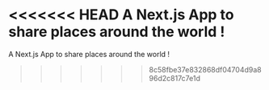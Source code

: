 <<<<<<< HEAD
A Next.js App to share places around the world !
=======
A Next.js App to share places around the world !
>>>>>>> 8c58fbe37e832868df04704d9a896d2c817c7e1d
